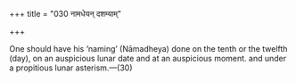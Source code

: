 +++
title = "030 नामधेयन् दशम्याम्"

+++

One should have his ‘naming’ (Nāmadheya) done on the tenth or the twelfth (day), on an auspicious lunar date and at an auspicious moment. and under a propitious lunar asterism.—(30)